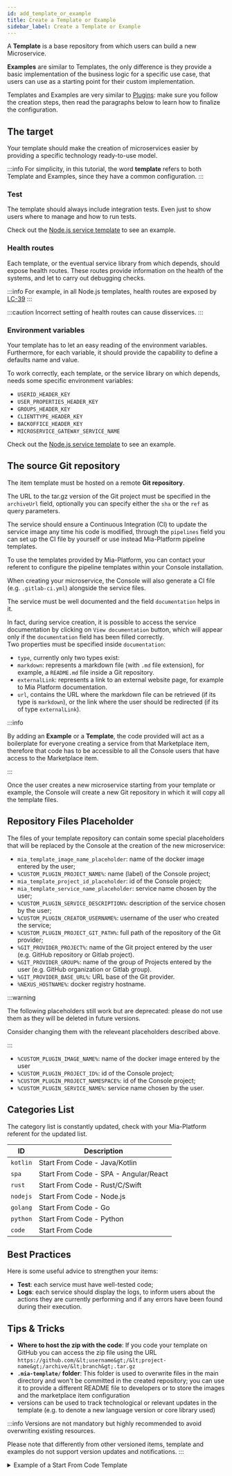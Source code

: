```yaml
---
id: add_template_or_example
title: Create a Template or Example
sidebar_label: Create a Template or Example
---
```


A **Template** is a base repository from which users can build a new Microservice.

**Examples** are similar to Templates, the only difference is they provide a basic implementation of the business logic for a specific use case, that users can use as a starting point for their custom implementation.

Templates and Examples are very similar to [Plugins](/marketplace/add_to_marketplace/add_item_by_type/add_plugin.md): make sure you follow the creation steps, then read the paragraphs below to learn how to finalize the configuration.

## The target

Your template should make the creation of microservices easier by providing a specific technology ready-to-use model.

:::info
For simplicity, in this tutorial, the word **template** refers to both Template and Examples, since they have a common configuration.
:::

### Test

The template should always include integration tests.
Even just to show users where to manage and how to run tests.

Check out the [Node.js service template](https://github.com/mia-platform-marketplace/Node.js-Custom-Plugin-Template/blob/master/tests/index.test.js) to see an example.

### Health routes

Each template, or the eventual service library from which depends, should expose health routes.
These routes provide information on the health of the systems, and let to carry out debugging checks.

:::info
For example, in all Node.js templates, health routes are exposed by [LC-39](https://github.com/mia-platform/lc39)
:::

:::caution
Incorrect setting of health routes can cause disservices.
:::

### Environment variables

Your template has to let an easy reading of the environment variables. Furthermore, for each variable, it should provide the capability to define a defaults name and value.

To work correctly, each template, or the service library on which depends, needs some specific environment variables:

- `USERID_HEADER_KEY`
- `USER_PROPERTIES_HEADER_KEY`
- `GROUPS_HEADER_KEY`
- `CLIENTTYPE_HEADER_KEY`
- `BACKOFFICE_HEADER_KEY`
- `MICROSERVICE_GATEWAY_SERVICE_NAME`

Check out the [Node.js service template](https://github.com/mia-platform-marketplace/Node.js-Custom-Plugin-Template/blob/255233ce35ec7748bb4120057dc36fcd2bb3f983/Dockerfile#L29-L30) to see an example.

## The source Git repository

The item template must be hosted on a remote **Git repository**.

The URL to the tar.gz version of the Git project must be specified in the `archiveUrl` field, optionally you can specify either the `sha` or the `ref` as query parameters.

The service should ensure a Continuous Integration (CI) to update the service image any time his code is modified, through the `pipelines` field you can set up the CI file by yourself or use instead Mia-Platform pipeline templates.  

To use the templates provided by Mia-Platform, you can contact your referent to configure the pipeline templates within your Console installation.

When creating your microservice, the Console will also generate a CI file (e.g. `.gitlab-ci.yml`) alongside the service files.

The service must be well documented and the field `documentation` helps in it.

In fact, during service creation, it is possible to access the service documentation by clicking on `View documentation` button, which will appear only if the `documentation` field has been filled correctly.  
Two properties must be specified inside `documentation`:  

- `type`, currently only two types exist:
- `markdown`: represents a markdown file (with `.md` file extension), for example, a `README.md` file inside a Git repository.
- `externalLink`: represents a link to an external website page, for example to Mia Platform documentation.
- `url`, contains the URL where the markdown file can be retrieved (if its type is `markdown`), or the link where the user should be redirected (if its of type `externalLink`).  

:::info

By adding an **Example** or a **Template**, the code provided will act as a boilerplate for everyone creating a service from that Marketplace item, therefore that code has to be accessible to all the Console users that have access to the Marketplace item.

:::  

Once the user creates a new microservice starting from your template or example, the Console will create a new Git repository in which it will copy all the template files.

## Repository Files Placeholder

The files of your template repository can contain some special placeholders that will be replaced by the Console at the creation of the new microservice:

- `mia_template_image_name_placeholder`: name of the docker image entered by the user;
- `%CUSTOM_PLUGIN_PROJECT_NAME%`: name (label) of the Console project;
- `mia_template_project_id_placeholder`: id of the Console project;
- `mia_template_service_name_placeholder`: service name chosen by the user;
- `%CUSTOM_PLUGIN_SERVICE_DESCRIPTION%`: description of the service chosen by the user;
- `%CUSTOM_PLUGIN_CREATOR_USERNAME%`: username of the user who created the service;
- `%CUSTOM_PLUGIN_PROJECT_GIT_PATH%`: full path of the repository of the Git provider;
- `%GIT_PROVIDER_PROJECT%`: name of the Git project entered by the user (e.g. GitHub repository or Gitlab project).
- `%GIT_PROVIDER_GROUP%`: name of the group of Projects entered by the user (e.g. GitHub organization or Gitlab group).
- `%GIT_PROVIDER_BASE_URL%`: URL base of the Git provider.
- `%NEXUS_HOSTNAME%`: docker registry hostname.

:::warning

The following placeholders still work but are deprecated: please do not use them as they will be deleted in future versions.

Consider changing them with the releveant placeholders described above.

:::

- `%CUSTOM_PLUGIN_IMAGE_NAME%`: name of the docker image entered by the user
- `%CUSTOM_PLUGIN_PROJECT_ID%`: id of the Console project;
- `%CUSTOM_PLUGIN_PROJECT_NAMESPACE%`: id of the Console project;
- `%CUSTOM_PLUGIN_SERVICE_NAME%`: service name chosen by the user.

## Categories List

The category list is constantly updated, check with your Mia-Platform referent for the updated list.

| ID       | Description                           |
| -------- | ------------------------------------- |
| `kotlin` | Start From Code - Java/Kotlin         |
| `spa`    | Start From Code - SPA - Angular/React |
| `rust`   | Start From Code - Rust/C/Swift        |
| `nodejs` | Start From Code - Node.js             |
| `golang` | Start From Code - Go                  |
| `python` | Start From Code - Python              |
| `code`   | Start From Code                       |

## Best Practices

Here is some useful advice to strengthen your items:

- **Test**: each service must have well-tested code;
- **Logs**: each service should display the logs, to inform users about the actions they are currently performing and if any errors have been found during their execution.

## Tips & Tricks

- **Where to host the zip with the code**: If you code your template on GitHub you can access the zip file using the URL `https://github.com/&lt;username&gt;/&lt;project-name&gt;/archive/&lt;branch&gt;.tar.gz`
- **`.mia-template/` folder**: This folder is used to overwrite files in the main directory and won't be committed in the created repository; you can use it to provide a different README file to developers or to store the images and the marketplace item configuration
- versions can be used to track technological or relevant updates in the template (e.g. to denote a new language version or core library used)

:::info
Versions are not mandatory but highly recommended to avoid overwriting existing resources.

Please note that differently from other versioned items, template and examples do not support version updates and notifications.
:::

<details><summary>Example of a Start From Code Template</summary>

```json
{
    "name": "Spring Boot Native",
    "description": "Starter for Spring Boot Native Application",
    "type": "template",
    "releaseStage": "stable",
    "tenantId": "my-tenant",
    "itemId": "spring-boot-service",
    "repositoryUrl": "https://sample-url.com",
    "label": "Spring Boot Native",
    "categoryId": "kotlin",
    "suportedBy": "Supported",
    "documentation": {
        "type": "markdown",
        "url": "https://url-of-documentation.org"
    },
    "image": {
        "localPath": "./image.png"
    },
    "supportedByImage": {
        "localPath": "./supportedByImage.jpeg"
    },
    "resources":{
        "services":{
            "spring-boot-service":{
                "name": "spring-boot-service",
                "description": "Simple Spring Boot Native service",
                "archiveUrl": "https://the-archive-url.org",
                "containerPorts": [
                    {
                        "name": "http",
                        "from": 80,
                        "to": 3000,
                        "protocol": "TCP"
                    }
                ],
                "type": "template",
                "defaultEnvironmentVariables": [
                    {
                      "name": "LOG_LEVEL",
                      "value": "{{LOG_LEVEL}}",
                      "valueType": "plain"
                    },
                    {
                      "name": "HTTP_PORT",
                      "value": "3000",
                      "valueType": "plain"
                    }
                ],
                "defaultProbes": {
                    "liveness": {
                        "initialDelaySeconds": 40,
                        "periodSeconds": 15,
                        "timeoutSeconds": 1,
                        "successThreshold": 1,
                        "failureThreshold": 3
                    }
                },
                "defaultResources": {
                    "cpuLimits": {
                      "max": "150m",
                      "min": "50m"
                    },
                    "memoryLimits": {
                      "max": "400Mi",
                      "min": "400Mi"
                    }
                  }
            }
        }
    }
}
```

</details>
